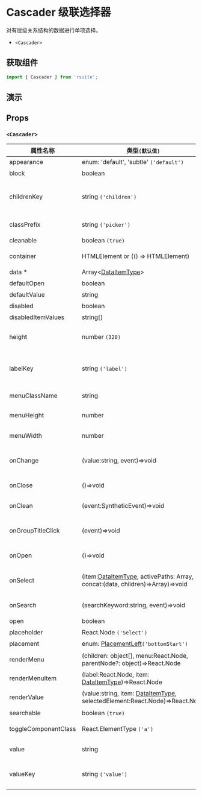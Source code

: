 # Cascader 级联选择器

对有层级关系结构的数据进行单项选择。

- `<Cascader>`

## 获取组件

```js
import { Cascader } from 'rsuite';
```

## 演示

<!--{demo}-->

## Props

### `<Cascader>`

| 属性名称             | 类型`(默认值)`                                                                          | 描述                                 |
| -------------------- | --------------------------------------------------------------------------------------- | ------------------------------------ |
| appearance           | enum: 'default', 'subtle' `('default')`                                                 | 设置外观                             |
| block                | boolean                                                                                 | 堵塞整行                             |
| childrenKey          | string `('children')`                                                                   | 设置选项子节点在 `data` 中的 `key`   |
| classPrefix          | string `('picker')`                                                                     | 组件 CSS 类的前缀                    |
| cleanable            | boolean `(true)`                                                                        | 可以清除                             |
| container            | HTMLElement or (() => HTMLElement)                                                      | 设置渲染的容器                       |
| data \*              | Array&lt;[DataItemType](#types)&gt;                                                     | 组件数据                             |
| defaultOpen          | boolean                                                                                 | 默认打开                             |
| defaultValue         | string                                                                                  | 设置默认值                           |
| disabled             | boolean                                                                                 | 禁用组件                             |
| disabledItemValues   | string[]                                                                                | 禁用选项                             |
| height               | number `(320)`                                                                          | 设置 Dropdown 的高度                 |
| labelKey             | string `('label')`                                                                      | 设置选项显示内容在 `data` 中的 `key` |
| menuClassName        | string                                                                                  | 选项菜单的 className                 |
| menuHeight           | number                                                                                  | 设置菜单的高度                       |
| menuWidth            | number                                                                                  | 设置菜单的宽度                       |
| onChange             | (value:string, event)=>void                                                             | `value` 发生改变时的回调函数         |
| onClose              | ()=>void                                                                                | 关闭回调函数                         |
| onClean              | (event:SyntheticEvent)=>void                                                            | 清除值后的回调函数                   |
| onGroupTitleClick    | (event)=>void                                                                           | 点击分组标题的回调函数               |
| onOpen               | ()=>void                                                                                | 打开回调函数                         |
| onSelect             | (item:[DataItemType](#types), activePaths: Array, concat:(data, children)=>Array)=>void | 选项被点击选择后的回调函数           |
| onSearch             | (searchKeyword:string, event)=>void                                                     | 搜索的回调函数                       |
| open                 | boolean                                                                                 | 打开 (受控)                          |
| placeholder          | React.Node `('Select')`                                                                 | 占位符                               |
| placement            | enum: [PlacementLeft](#types)`('bottomStart')`                                           | 打开位置                             |
| renderMenu           | (children: object[], menu:React.Node, parentNode?: object)=>React.Node                  | 自定义渲染菜单列表                   |
| renderMenuItem       | (label:React.Node, item: [DataItemType](#types))=>React.Node                            | 自定义选项                           |
| renderValue          | (value:string, item: [DataItemType](#types), selectedElement:React.Node)=>React.Node    | 自定义被选中的选项                   |
| searchable           | boolean `(true)`                                                                        | 可以搜索                             |
| toggleComponentClass | React.ElementType `('a')`                                                               | 为组件自定义元素类型                 |
| value                | string                                                                                  | 设置值（受控）                       |
| valueKey             | string `('value')`                                                                      | 设置选项值在 `data` 中的 `key`       |
